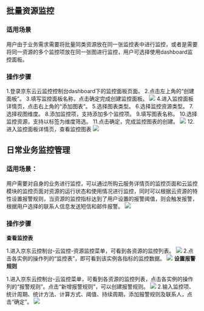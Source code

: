 ## 批量资源监控
### 适用场景
用户由于业务需求需要将批量同类资源放在同一张监控表中进行监控，或者是需要将同一资源的多个监控项放在同一张图进行监控，用户可选择使用dashboard监控面板。
### 操作步骤
1.登录京东云云监控控制台dashboard下的监控面板页面。
2.点击左上角的“创建面板”。
3.填写监控面板名称，点击确定完成创建监控面板。
![](https://raw.githubusercontent.com/jdcloudcom/cn/edit/image/Cloud-Monitor/zuijiashijian/%E6%9C%80%E4%BD%B3%E5%AE%9E%E8%B7%B51.1.png)
4.进入监控面板详情页，点击右上角的“添加图表“。
5.选择图表类型。
6.选择监控资源类型。
7.选择视图维度。
8.添加监控项，支持添加多个监控项。
9.填写图表名称。
10.选择监控资源，支持以标签为维度筛选。
11.点击确定，完成监控图表的创建。
![](https://raw.githubusercontent.com/jdcloudcom/cn/edit/image/Cloud-Monitor/zuijiashijian/%E6%9C%80%E4%BD%B3%E5%AE%9E%E8%B7%B51.2.png)
12.进入监控面板详情页，查看监控图表
![](https://github.com/jdcloudcom/cn/blob/edit/image/Cloud-Monitor/zuijiashijian/%E6%9C%80%E4%BD%B3%E5%AE%9E%E8%B7%B51.3.png)

## 日常业务监控管理
### 适用场景：
用户需要对自身的业务进行监控，可以通过所购云服务详情页的监控页面和云监控模块的监控页面对资源的运行状态和使用情况进行监控，同时可以根据云资源的特性设置报警规则，当资源的监控指标达到了用户设置的报警阈值，则会触发报警，根据用户选择的联系人信息发送短信和邮件报警。
![](https://raw.githubusercontent.com/jdcloudcom/cn/edit/image/Cloud-Monitor/1.%E6%9C%80%E4%BD%B3%E5%AE%9E%E8%B7%B5.png)
### 操作步骤
**查看监控表**

1.进入京东云控制台-云监控-资源监控菜单，可看到各资源的监控列表。
![](https://raw.githubusercontent.com/jdcloudcom/cn/edit/image/Cloud-Monitor/yunziyuan/1.%E8%B5%84%E6%BA%90%E7%9B%91%E6%8E%A7.png)
2.点击各实例的操作列的“监控表”，即可看到该实例各指标的监控数据。
![](https://raw.githubusercontent.com/jdcloudcom/cn/edit/image/Cloud-Monitor/yunziyuan/2.%E8%B5%84%E6%BA%90%E7%9B%91%E6%8E%A7.png)
**设置报警规则**

1.进入京东云控制台-云监控菜单，可看到各资源的监控列表，点击各实例的操作列的“报警规则”。点击“新增报警规则”，可以创建报警规则。
![](https://raw.githubusercontent.com/jdcloudcom/cn/edit/image/Cloud-Monitor/yunziyuan/4.%E8%B5%84%E6%BA%90%E7%9B%91%E6%8E%A7.png)
2.输入监控项、统计周期、统计方法、计算方式、阈值、持续周期，添加报警规则及联系人，点击“确定”。
![](https://raw.githubusercontent.com/jdcloudcom/cn/edit/image/Cloud-Monitor/yunziyuan/5.%E8%B5%84%E6%BA%90%E7%9B%91%E6%8E%A7.png)



